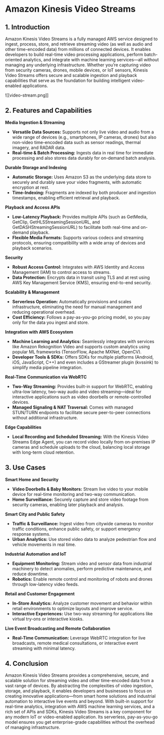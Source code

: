 # Amazon Kinesis Video Streams

## 1. Introduction

Amazon Kinesis Video Streams is a fully managed AWS service designed to ingest, process, store, and retrieve streaming video (as well as audio and other time-encoded data) from millions of connected devices. It enables developers to build real-time video processing applications, perform batch-oriented analytics, and integrate with machine learning services—all without managing any underlying infrastructure. Whether you’re capturing video from security cameras, drones, mobile devices, or IoT sensors, Kinesis Video Streams offers secure and scalable ingestion and playback capabilities that serve as the foundation for building intelligent video-enabled applications.  

![[video-stream.png]]

## 2. Features and Capabilities

**Media Ingestion & Streaming**
- **Versatile Data Sources:** Supports not only live video and audio from a wide range of devices (e.g., smartphones, IP cameras, drones) but also non-video time-encoded data such as sensor readings, thermal imagery, and RADAR data.
- **Real-time & Batch Processing:** Ingests data in real time for immediate processing and also stores data durably for on-demand batch analysis.  

**Durable Storage and Indexing**
- **Automatic Storage:** Uses Amazon S3 as the underlying data store to securely and durably save your video fragments, with automatic encryption at rest.
- **Time-Indexing:** Fragments are indexed by both producer and ingestion timestamps, enabling efficient retrieval and playback.  

**Playback and Access APIs**
- **Low-Latency Playback:** Provides multiple APIs (such as GetMedia, GetClip, GetHLSStreamingSessionURL, and GetDASHStreamingSessionURL) to facilitate both real-time and on-demand playback.
- **Flexible Media Formats:** Supports various codecs and streaming protocols, ensuring compatibility with a wide array of devices and playback scenarios.  

**Security**
- **Robust Access Control:** Integrates with AWS Identity and Access Management (IAM) to control access to streams.
- **Data Protection:** Encrypts data in transit using TLS and at rest using AWS Key Management Service (KMS), ensuring end-to-end security.  

**Scalability & Management**
- **Serverless Operation:** Automatically provisions and scales infrastructure, eliminating the need for manual management and reducing operational overhead.
- **Cost Efficiency:** Follows a pay-as-you-go pricing model, so you pay only for the data you ingest and store.  

**Integration with AWS Ecosystem**
- **Machine Learning and Analytics:** Seamlessly integrates with services like Amazon Rekognition Video and supports custom analytics using popular ML frameworks (TensorFlow, Apache MXNet, OpenCV).
- **Developer Tools & SDKs:** Offers SDKs for multiple platforms (Android, iOS, JavaScript, C++) and even includes a GStreamer plugin (kvssink) to simplify media pipeline integration.  

**Real-Time Communication via WebRTC**
- **Two-Way Streaming:** Provides built-in support for WebRTC, enabling ultra-low latency, two-way audio and video streaming—ideal for interactive applications such as video doorbells or remote-controlled devices.
- **Managed Signaling & NAT Traversal:** Comes with managed STUN/TURN endpoints to facilitate secure peer-to-peer connections without additional infrastructure.  

**Edge Capabilities**
- **Local Recording and Scheduled Streaming:** With the Kinesis Video Streams Edge Agent, you can record video locally from on-premises IP cameras and schedule uploads to the cloud, balancing local storage with long-term cloud retention.  

## 3. Use Cases

**Smart Home and Security**
- **Video Doorbells & Baby Monitors:** Stream live video to your mobile device for real-time monitoring and two-way communication.
- **Home Surveillance:** Securely capture and store video footage from security cameras, enabling later playback and analysis.

**Smart City and Public Safety**
- **Traffic & Surveillance:** Ingest video from citywide cameras to monitor traffic conditions, enhance public safety, or support emergency response systems.
- **Urban Analytics:** Use stored video data to analyze pedestrian flow and vehicle movements in real time.

**Industrial Automation and IoT**
- **Equipment Monitoring:** Stream video and sensor data from industrial machinery to detect anomalies, perform predictive maintenance, and reduce downtime.
- **Robotics:** Enable remote control and monitoring of robots and drones through low-latency video feeds.

**Retail and Customer Engagement**
- **In-Store Analytics:** Analyze customer movement and behavior within retail environments to optimize layouts and improve service.
- **Interactive Experiences:** Use two-way streaming for applications like virtual try-ons or interactive kiosks.

**Live Event Broadcasting and Remote Collaboration**
- **Real-Time Communication:** Leverage WebRTC integration for live broadcasts, remote medical consultations, or interactive event streaming with minimal latency.  

## 4. Conclusion

Amazon Kinesis Video Streams provides a comprehensive, secure, and scalable solution for streaming video and other time-encoded data from a vast range of devices. By abstracting the complexities of video ingestion, storage, and playback, it enables developers and businesses to focus on creating innovative applications—from smart home solutions and industrial automation to interactive live events and beyond. With built-in support for real-time analytics, integration with AWS machine learning services, and a rich set of APIs and SDKs, Kinesis Video Streams is a key component for any modern IoT or video-enabled application. Its serverless, pay-as-you-go model ensures you get enterprise-grade capabilities without the overhead of managing infrastructure.